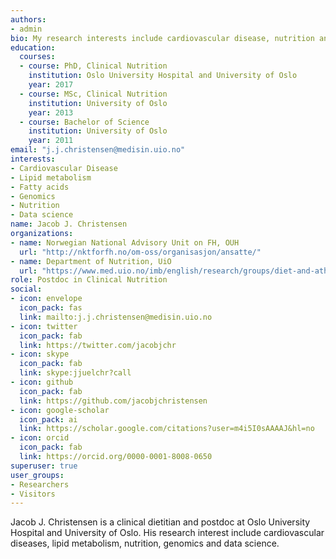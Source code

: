```yaml
---
authors:
- admin
bio: My research interests include cardiovascular disease, nutrition and data science.
education:
  courses:
  - course: PhD, Clinical Nutrition
    institution: Oslo University Hospital and University of Oslo
    year: 2017
  - course: MSc, Clinical Nutrition
    institution: University of Oslo
    year: 2013
  - course: Bachelor of Science
    institution: University of Oslo
    year: 2011
email: "j.j.christensen@medisin.uio.no"
interests:
- Cardiovascular Disease
- Lipid metabolism
- Fatty acids
- Genomics
- Nutrition
- Data science
name: Jacob J. Christensen
organizations:
- name: Norwegian National Advisory Unit on FH, OUH
  url: "http://nktforfh.no/om-oss/organisasjon/ansatte/"
- name: Department of Nutrition, UiO
  url: "https://www.med.uio.no/imb/english/research/groups/diet-and-atherosclerosis/"
role: Postdoc in Clinical Nutrition
social:
- icon: envelope
  icon_pack: fas
  link: mailto:j.j.christensen@medisin.uio.no
- icon: twitter
  icon_pack: fab
  link: https://twitter.com/jacobjchr
- icon: skype
  icon_pack: fab
  link: skype:jjuelchr?call
- icon: github
  icon_pack: fab
  link: https://github.com/jacobjchristensen
- icon: google-scholar
  icon_pack: ai
  link: https://scholar.google.com/citations?user=m4i5I0sAAAAJ&hl=no
- icon: orcid
  icon_pack: fab
  link: https://orcid.org/0000-0001-8008-0650
superuser: true
user_groups:
- Researchers
- Visitors
---
```


Jacob J. Christensen is a clinical dietitian and postdoc at Oslo University Hospital and University of Oslo. His research interest include cardiovascular diseases, lipid metabolism, nutrition, genomics and data science. 
